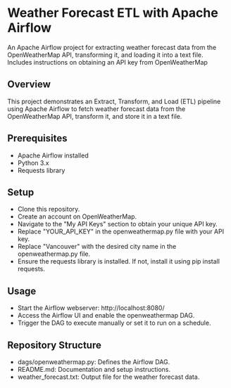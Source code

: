 # Weather Forecast ETL with Apache Airflow

An Apache Airflow project for extracting weather forecast data from the OpenWeatherMap API, transforming it, and loading it into a text file. Includes instructions on obtaining an API key from OpenWeatherMap


## Overview
This project demonstrates an Extract, Transform, and Load (ETL) pipeline using Apache Airflow to fetch weather forecast data from the OpenWeatherMap API, transform it, and store it in a text file.

## Prerequisites
- Apache Airflow installed
- Python 3.x
- Requests library
## Setup
- Clone this repository.
- Create an account on OpenWeatherMap.
- Navigate to the "My API Keys" section to obtain your unique API key.
- Replace "YOUR_API_KEY" in the openweathermap.py file with your API key.
- Replace "Vancouver" with the desired city name in the openweathermap.py file.
- Ensure the requests library is installed. If not, install it using pip install requests.
## Usage
- Start the Airflow webserver: http://localhost:8080/
- Access the Airflow UI and enable the openweathermap DAG.
- Trigger the DAG to execute manually or set it to run on a schedule.
## Repository Structure
- dags/openweathermap.py: Defines the Airflow DAG.
- README.md: Documentation and setup instructions.
- weather_forecast.txt: Output file for the weather forecast data.
